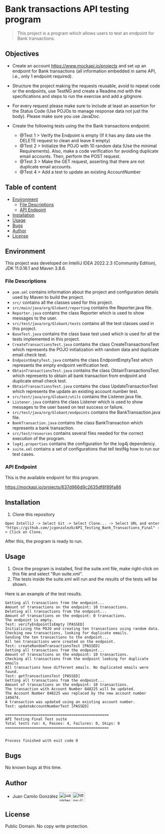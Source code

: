# Bank transactions API testing program
> This project is a program which allows users to test an endpoint for Bank transactions.

## Objectives

- Create an account https://www.mockapi.io/projects and set up an endpoint for Bank transactions (all
information embedded in same API, i.e., only 1 endpoint required).

- Structure the project making the requests reusable, avoid to repeat code or the endpoints, use TestNG
and create a Readme.md with the specifications and steps to run the exercise and add a gitignore.

- For every request please make sure to include at least an assertion for the Status Code (Use POJOs to
manage response data not just the body). Please make sure you use JavaDoc.

- Create the following tests using the the Bank transactions endpoint:

  - @Test 1 > Verify the Endpoint is empty (If it has any data use the DELETE request to clean and
  leave it empty)
  - @Test 2 > Initialize the POJO with 10 random data (Use the minimal Requirements). Also, make
  a code verification for avoiding duplicate email accounts. Then, perform the POST request.
  - @Test 3 > Make the GET request, asserting that there are not duplicate email accounts.
  - @Test 4 > Add a test to update an existing AccountNumber

## Table of content

* [Environment](#environment)
    * [File Descriptions](#file-descriptions)
    * [API Endpoint](#api-endpoint)
* [Installation](#installation)
* [Usage](#usage)
* [Bugs](#bugs)
* [Author](#author)
* [License](#license)

##  Environment
This project was developed on IntelliJ IDEA 2022.2.3 (Community Edition), JDK 11.0.16.1 and Maven 3.8.6.

### File Descriptions
- ```pom.xml``` contains information about the project and configuration details used by Maven to build the project.
- ```src/``` contains all the classes used for this project.
- ```src/main/java/org/Globant/reporting``` contains the Reporter.java file.
- ```Reporter.java``` contains the class Reporter which is used to show messages to the user.
- ```src/test/java/org/Globant/tests``` contains all the test classes used in this project.
- ```BaseTest.java``` contains the class base test used which is used for all the tests implemented in this project.
- ```CreateTransactionsTest.java``` contains the class CreateTransactionsTest which represents the POJO initialization with random data and duplicate email check test.
- ```EndpointEmptyTest.java``` contains the class EndpointEmptyTest which represents the empty endpoint verification test.
- ```ObtainTransactionsTest.java``` contains the class ObtainTransactionsTest which represents to obtain all bank transaction from endpoint and duplicate email check test.
- ```ObtainTransactionsTest.java``` contains the class UpdateTransactionTest which represents the update an existing account number test.
- ```src/test/java/org/Globant/utils``` contains the Listener.java file.
- ```Listener.java``` contains the class Listener which is used to show messages to the user based on test success or failure.
- ```src/test/java/org/Globant/endpoints``` contains the BankTransaction.java file.
- ```BankTransaction.java``` contains the class BankTransaction which represents a bank transaction.
- ```src/test/resources``` contains several files needed for the correct execution of the program. 
- ```log4j.properties``` contains the configuration for the log4j dependency.
- ```suite.xml``` contains a set of configurations that tell testNg how to run our test cases.

### API Endpoint

This is the available endpoint for this program.

https://mockapi.io/projects/637d966d9c2635df8f89fa86

## Installation

1. Clone this repository

```
Open IntelliJ -> Select Git -> Select Clone... -> Select URL and enter "https://github.com/jcgonzalezb/API_Testing_Bank_Transactions_Final" -> Click on Clone.
```

After this, the program is ready to run.

## Usage

1. Once the program is installed, find the suite.xml file, make right-click on this file and select "Run suite.xml".
2. The tests inside the suite.xml will run and the results of the tests will be shown. 

Here is an example of the test results.
```
Getting all transactions from the endpoint...
Amount of transactions on the endpoint: 10 transactions.
Deleting all transactions from the endpoint...
Amount of transactions on the endpoint: 0 transactions.
The endpoint is empty.
Test: verifyEndpointIsEmpty [PASSED]
Initializing the POJO and creating ten transactions using random data.
Checking new transactions, looking for duplicate emails.
Sending the ten transactions to the endpoint...
All ten transactions were created on the endpoint.
Test: createRandomTransactionsTest [PASSED]
Getting all transactions from the endpoint...
Amount of transactions on the endpoint: 10 transactions.
Checking all transactions from the endpoint looking for duplicate emails
All transactions have different emails. No duplicated emails were found.
Test: getTransactionsTest [PASSED]
Getting all transactions from the endpoint...
Amount of transactions on the endpoint: 10 transactions.
The transaction with Account Number 848225 will be updated.
The Account Number 848225 was replaced by the new account number 149474.
A transaction was updated using an existing account number.
Test: updateAccountNumberTest [PASSED]

===============================================
API Testing Final Test suite
Total tests run: 4, Passes: 4, Failures: 0, Skips: 0
===============================================


Process finished with exit code 0
```

## Bugs

No known bugs at this time.

## Author

- Juan Camilo González <a href="https://twitter.com/juankter" target="blank"><img align="center" src="https://raw.githubusercontent.com/rahuldkjain/github-profile-readme-generator/master/src/images/icons/Social/twitter.svg" alt="juankter" height="30" width="40" /></a>
  <a href="https://bit.ly/2MBNR0t" target="blank"><img align="center" src="https://raw.githubusercontent.com/rahuldkjain/github-profile-readme-generator/master/src/images/icons/Social/linked-in-alt.svg" alt="https://bit.ly/2mbnr0t" height="30" width="40" /></a>

## License

Public Domain. No copy write protection.